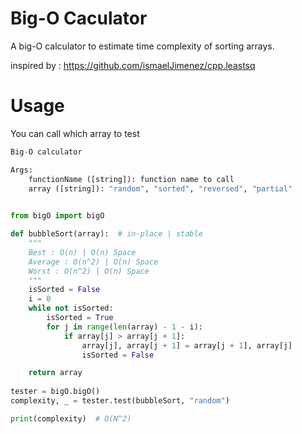 # Big-O Caculator

A big-O calculator to estimate time complexity of sorting arrays.

inspired by : https://github.com/ismaelJimenez/cpp.leastsq

# Usage

You can call which array to test

```py
Big-O calculator

Args:
    functionName ([string]): function name to call
    array ([string]): "random", "sorted", "reversed", "partial"
  
```

```py
from bigO import bigO

def bubbleSort(array):  # in-place | stable
    """
    Best : O(n) | O(n) Space
    Average : O(n^2) | O(n) Space
    Worst : O(n^2) | O(n) Space
    """
    isSorted = False
    i = 0
    while not isSorted:
        isSorted = True
        for j in range(len(array) - 1 - i):
            if array[j] > array[j + 1]:
                array[j], array[j + 1] = array[j + 1], array[j]
                isSorted = False

    return array
    
tester = bigO.bigO()
complexity, _ = tester.test(bubbleSort, "random")

print(complexity)  # O(N^2)

```